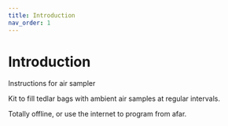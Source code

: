 ```yaml
---
title: Introduction
nav_order: 1
---
```


# Introduction

Instructions for air sampler

Kit to fill tedlar bags with ambient air samples at regular intervals.

Totally offline, or use the internet to program from afar.